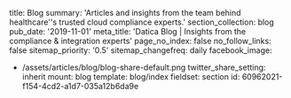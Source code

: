 title: Blog
summary: 'Articles and insights from the team behind healthcare''s trusted cloud compliance experts.'
section_collection: blog
pub_date: '2019-11-01'
meta_title: 'Datica Blog | Insights from the compliance & integration experts'
page_no_index: false
no_follow_links: false
sitemap_priority: '0.5'
sitemap_changefreq: daily
facebook_image:
  - /assets/articles/blog/blog-share-default.png
twitter_share_setting: inherit
mount: blog
template: blog/index
fieldset: section
id: 60962021-f154-4cd2-a1d7-035a12b6da9e
